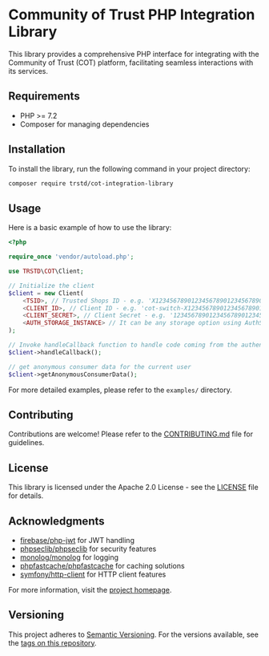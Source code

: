 # Community of Trust PHP Integration Library

This library provides a comprehensive PHP interface for integrating with the Community of Trust (COT) platform, facilitating seamless interactions with its services.

## Requirements

- PHP >= 7.2
- Composer for managing dependencies

## Installation

To install the library, run the following command in your project directory:

```sh
composer require trstd/cot-integration-library
```

## Usage

Here is a basic example of how to use the library:

```php
<?php

require_once 'vendor/autoload.php';

use TRSTD\COT\Client;

// Initialize the client
$client = new Client(
    <TSID>, // Trusted Shops ID - e.g. 'X1234567890123456789012345678901'
    <CLIENT_ID>, // Client ID - e.g. 'cot-switch-X1234567890123456789012345678901'
    <CLIENT_SECRET>, // Client Secret - e.g. '1234567890123456789012345678901234567890123456789012345678901234'
    <AUTH_STORAGE_INSTANCE> // It can be any storage option using AuthStorageInterface - e.g. new DatabaseAuthStorage()
);

// Invoke handleCallback function to handle code coming from the authentication server
$client->handleCallback();

// get anonymous consumer data for the current user
$client->getAnonymousConsumerData();
```

For more detailed examples, please refer to the `examples/` directory.

## Contributing

Contributions are welcome! Please refer to the [CONTRIBUTING.md](CONTRIBUTING.md) file for guidelines.

## License

This library is licensed under the Apache 2.0 License - see the [LICENSE](LICENSE) file for details.

## Acknowledgments

- [firebase/php-jwt](https://github.com/firebase/php-jwt) for JWT handling
- [phpseclib/phpseclib](https://github.com/phpseclib/phpseclib) for security features
- [monolog/monolog](https://github.com/Seldaek/monolog) for logging
- [phpfastcache/phpfastcache](https://github.com/PHPSocialNetwork/phpfastcache) for caching solutions
- [symfony/http-client](https://github.com/symfony/http-client) for HTTP client features

For more information, visit the [project homepage](https://github.com/trustedshops-public/cot-php-integration-library).

## Versioning

This project adheres to [Semantic Versioning](https://semver.org/). For the versions available, see the [tags on this repository](
    https://github.com/trustedshops-public/cot-php-integration-library/tags
).
